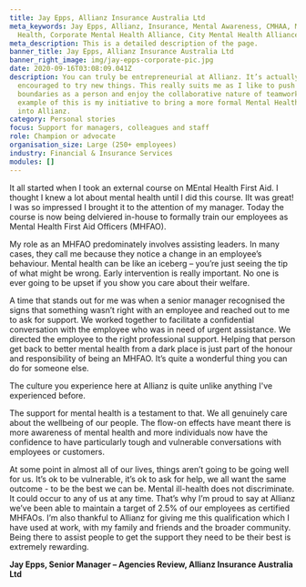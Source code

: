 ```yaml
---
title: Jay Epps, Allianz Insurance Australia Ltd
meta_keywords: Jay Epps, Allianz, Insurance, Mental Awareness, CMHAA, Mental
  Health, Corporate Mental Health Alliance, City Mental Health Alliance
meta_description: This is a detailed description of the page.
banner_title: Jay Epps, Allianz Insurance Australia Ltd
banner_right_image: img/jay-epps-corporate-pic.jpg
date: 2020-09-16T03:08:09.041Z
description: You can truly be entrepreneurial at Allianz. It’s actually really
  encouraged to try new things. This really suits me as I like to push
  boundaries as a person and enjoy the collaborative nature of teamwork. A great
  example of this is my initiative to bring a more formal Mental Health program
  into Allianz.
category: Personal stories
focus: Support for managers, colleagues and staff
role: Champion or advocate
organisation_size: Large (250+ employees)
industry: Financial & Insurance Services
modules: []
---
```

It all started when I took an external course on MEntal Health First Aid. I thought I knew a lot about mental health until I did this course. IIt was great! I was so impressed I brought it to the attention of my manager. Today the course is now being delviered in-house to formally train our employees as Mental Health First Aid Officers (MHFAO).

My role as an MHFAO predominately involves assisting leaders. In many cases, they call me because they notice a change in an employee’s behaviour. Mental health can be like an iceberg – you’re just seeing the tip of what might be wrong. Early intervention is really important. No one is ever going to be upset if you show you care about their welfare.

A time that stands out for me was when a senior manager recognised the signs that something wasn’t right with an employee and reached out to me to ask for support. We worked together to facilitate a confidential conversation with the employee who was in need of urgent assistance. We directed the employee to the right professional support. Helping that person get back to better mental health from a dark place is just part of the honour and responsibility of being an MHFAO. It’s quite a wonderful thing you can do for someone else.

The culture you experience here at Allianz is quite unlike anything I've experienced before.

The support for mental health is a testament to that. We all genuinely care about the wellbeing of our people. The flow-on effects have meant there is more awareness of mental health and more individuals now have the confidence to have particularly tough and vulnerable conversations with employees or customers.

At some point in almost all of our lives, things aren’t going to be going well for us. It’s ok to be vulnerable, it’s ok to ask for help, we all want the same outcome - to be the best we can be. Mental ill-health does not discriminate. It could occur to any of us at any time. That’s why I’m proud to say at Allianz we’ve been able to maintain a target of 2.5% of our employees as certified MHFAOs. I’m also thankful to Allianz for giving me this qualification which I have used at work, with my family and friends and the broader community. Being there to assist people to get the support they need to be their best is extremely rewarding.

**Jay Epps, Senior Manager – Agencies Review, Allianz Insurance Australia Ltd**